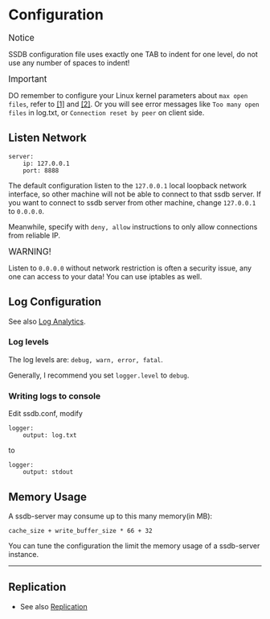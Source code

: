 # Configuration

<span class="label label-info" style="font-size: 120%;">Notice</span>
<div class="alert alert-info">
    SSDB configuration file uses exactly one TAB to indent for one level, do not use any number of spaces to indent!
</div>

<span class="label label-warning" style="font-size: 120%;">Important</span>
<div class="alert alert-danger">
	DO remember to configure your Linux kernel parameters about <code>max open files</code>, refer to <a href="http://www.cyberciti.biz/faq/linux-increase-the-maximum-number-of-open-files/">[1]</a> and <a href="http://www.lognormal.com/blog/2012/09/27/linux-tcpip-tuning/">[2]</a>. Or you will see error messages like <code>Too many open files</code> in log.txt, or <code>Connection reset by peer</code> on client side.
</div>


## Listen Network

    server:
    	ip: 127.0.0.1
    	port: 8888

The default configuration listen to the `127.0.0.1` local loopback network interface, so other machine will not be able to connect to that ssdb server. If you want to connect to ssdb server from other machine, change `127.0.0.1` to `0.0.0.0`.

Meanwhile, specify with `deny, allow` instructions to only allow connections from reliable IP.

<span class="label label-danger" style="font-size: 120%;">WARNING!</span>
<div class="alert alert-danger">
    Listen to <code>0.0.0.0</code> without network restriction is often a security issue, any one can access to your data! You can use iptables as well.
</div>


## Log Configuration

See also [Log Analytics](./logs.html).

### Log levels

The log levels are: `debug, warn, error, fatal`.

Generally, I recommend you set `logger.level` to `debug`.

### Writing logs to console

Edit ssdb.conf, modify

	logger:
		output: log.txt

to

	logger:
		output: stdout


## Memory Usage

A ssdb-server may consume up to this many memory(in MB):

	cache_size + write_buffer_size * 66 + 32

You can tune the configuration the limit the memory usage of a ssdb-server instance.

---

## Replication

* See also [Replication](./replication.html)
